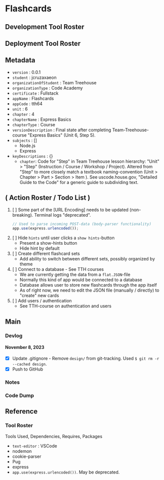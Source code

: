

# Flashcards

## Development Tool Roster

## Deployment Tool Roster

## Metadata
- `version` : 0.0.1
- `student` : jcruzaxaeon
- `organizationOfStudent` : Team Treehouse
- `organizationType` : Code Academy
- `certificate` : Fullstack
- `appName` : Flashcards
- `appCode` : tth64
- `unit` : 6
- `chapter` : 4
- `chapterName` : Express Basics
- `chapterType` : Course
- `versionDescription` : Final state after completing Team-Treehouse-course "Express Basics" (Unit 6, Step 5).
- `subjects` : []
    - Node.js
    - Express
- `keyDescriptions` : {}
    - `chapter`: Code for "Step" in Team Treehouse lesson hierarchy: "Unit" > "Step" (Instruction / Course / Workshop / Project).  Altered from "Step" to more closely match a textbook naming-convention (Unit > Chapter > Part > Section > Item ). See uscode.house.gov, "Detailed Guide to the Code" for a generic guide to subdividing text.

## ( Action Roster / Todo List )
1. [ ] Some part of the [URL Encoding] needs to be updated (non-breaking).  Terminal logs "deprecated".
   ```javascript
   // Used to parse incoming POST-data (body-parser functionality)
   app.use(express.urlencoded());
   ```
1. [ ] Hide `hints` until user clicks a `show hints`-button
   - Present a show-hints button
   - Hide hint by default
1. [ ] Create different flashcard sets
   - Add ability to switch between different sets, possibly organized by theme
1. [ ] Connect to a database - See TTH courses
   - We are currently getting the data from a `flat.JSON`-file
   - Normally this kind of app would be connected to a database
   - Database allows user to store new flashcards through the app itself
   - As of right now, we need to edit the JSON file (manually / directly) to "create" new cards
1. [ ] Add users / authentication
   - See TTH-course on authentication and users

## Main

### Devlog

#### November 8, 2023
- [x] Update .gitignore - Remove `design/` from git-tracking.  Used `$ git rm -r --cached design`.
- [x] Push to GitHub

### Notes

### Code Dump

## Reference

### Tool Roster
Tools Used, Dependencies, Requires, Packages
- `text-editor` : VSCode
- nodemon
- cookie-parser
- Pug
- express
- `app.use(express.urlencoded())`.  May be deprecated.

